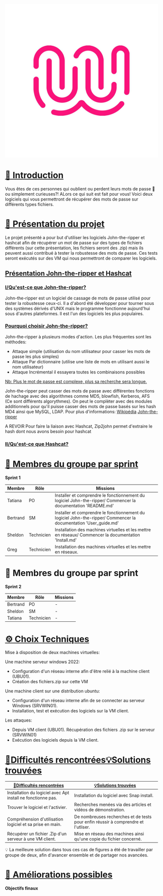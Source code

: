![logo de la Wild Code SChool en exemple](Ressources/logo_WCS.jpg)


# [📜 Introduction](#introduction)

Vous êtes de ces personnes qui oublient ou perdent leurs mots de passe 🔑 ou simplement curieuses?! ALors ce qui suit est fait pour vous! 
Voici deux logiciels qui vous permettront de récupérer des mots de passe sur différents types fichiers.

# [🎯 Présentation du projet](#presentation-du-projet)

Le projet présenté a pour but d'utiliser les logiciels John-the-ripper et hashcat afin de récupérer un mot de passe sur des types de fichiers différents (sur cette présentation, les fichiers seront des .zip) mais ils peuvent aussi contribué à tester la robustesse des mots de passe.
Ces tests seront exécutés sur des VM qui nous permettront de comparer les logiciels.
  
## <ins>Présentation John-the-ripper et Hashcat<ins>

### <ins>I/Qu'est-ce que John-the-ripper?<ins>

 John-the-ripper est un logiciel de cassage de mots de passe utilisé pour tester la robustesse ceux-ci. Il a d'abord été développer pour tourner sous des 
 systèmes dérivés d'UNIX mais le programme fonctionne aujourd'hui sous d'autres plateformes. Il est l'un des logiciels les plus populaires.
 
### <ins>Pourquoi choisir John-the-ripper?<ins>
  
 John-the-ripper à plusieurs modes d'action. Les plus fréquentes sont les méthodes:
  
+ Attaque simple (utilisation du nom utilisateur pour casser les mots de passe les plus simples)
+ Attaque Par dictionnaire (utilise une liste de mots en utilisant aussi le nom utilisateur)
+ Attaque Incrémental il essayera toutes les combinaisons possibles

<ins>Nb:<ins> Plus le mot de passe est complexe, plus sa recherche sera longue.

John-the-ripper peut casser des mots de passe avec différentes fonctions de hachage avec des algorithmes comme MD5, blowfish, Kerberos, AFS (Ce sont différents algorythmes). On peut le complèter avec des modules additionnels pour qu'il puisse casser des mots de passe basés sur les hash MD4 ainsi que MySQL, LDAP.
Pour plus d'informations: [Wikipédia](https://fr.wikipedia.org/wiki/John_the_Ripper#)  [John-the-ripper](https://www.openwall.com/john/doc/)


A REVOIR
Pour faire la liaison avec Hashcat, Zip2john permet d'extraire le hash dont nous avons besoin pour hashcat

### <ins>II/Qu'est-ce que Hashcat?<ins>
 



 # [👥 Membres du groupe par sprint](#membres-du-groupe-par-sprint)
**Sprint 1**

| Membre   | Rôle       | Missions |
| -------- | ---------- | -------- |
| Tatiana  | PO         | Installer et comprendre le fonctionnement du logiciel John-the-ripper/ Commencer la documentation 'README.md'|
| Bertrand | SM         | Installer et comprendre le fonctionnement du logiciel John-the-ripper/ Commencer la documentation 'User_guide.md'|
| Sheldon  | Technicien | Installation des machines virtuelles et les mettre en réseaux/ Commencer la documentation 'Install.md'|
| Greg     | Technicien | Installation des machines virtuelles et les mettre en réseaux.|



# 👥 Membres du groupe par sprint
<span id="membres-du-groupe-par-sprint"></span>
**Sprint 2**

| Membre   | Rôle       | Missions |
| -------- | ---------- | -------- |
| Bertrand | PO         | -        |
| Sheldon  | SM         | -        |
| Tatiana  | Technicien | -        |
  
 # [⚙️ Choix Techniques](#choix-techniques)

Mise à disposition de deux machines virtuelles:

Une machine serveur windows 2022:
 -  Configuration d'un réseau interne afin d'être relié à la machine client (UBU01).
 -  Création des fichiers.zip sur cette VM
   
Une machine client sur une distribution ubuntu:
 -  Configuration d'un réseau interne afin de se connecter au serveur Windows (SRVWIN01).
 -  Installation, test et exécution des logiciels sur la VM client.
   
Les attaques:
 - Depuis VM client (UBU01). Récupération des fichiers .zip sur le serveur (SRVWIN01)
 - Exécution des logiciels depuis la VM client. 

 # [🧗Difficultés rencontrées](#difficultes-rencontrees)[💡Solutions trouvées](#solutions-trouvees)
 

| [🧗Difficultés rencontrées](#difficultes-rencontrees)|[💡Solutions trouvées](#solutions-trouvees)|  
| -----------------------------------| -----------------------------------|
| Installation du logiciel avec Apt install ne fonctionne pas.| Installation du logiciel avec Snap install.|
| Trouver le logiciel et l'activier.| Recherches menées via des articles et vidéos de démonstration.|
| Compréhension d'utilisation logiciel et sa prise en main.| De nombreuses recherches et de tests pour enfin réussir à comprendre et l'utliser.|
| Récupérer un fichier .Zip d'un serveur à une VM client.| Mise en réseau des machines ainsi qu'une copie du fichier concerné.|

💡 La meilleure solution dans tous ces cas de figures a été de travailler par groupe de deux, afin d'avancer ensemble et de partager nos avancées. 

 # [🚀 Améliorations possibles](#ameliorations-possibles)


**Objectifs finaux**


